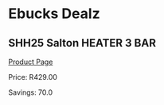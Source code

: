 
# Ebucks Dealz
## SHH25 Salton HEATER 3 BAR
[Product Page](https://www.ebucks.com/web/shop/productSelected.do?prodId=1155152075&catId=1157551316)

Price: R429.00

Savings: 70.0


	